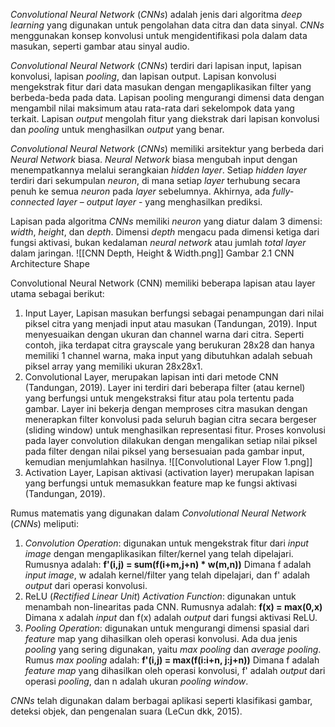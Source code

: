 _Convolutional Neural Network_ (_CNNs_) adalah jenis dari algoritma _deep learning_ yang digunakan untuk pengolahan data citra dan data sinyal. _CNNs_ menggunakan konsep konvolusi untuk mengidentifikasi pola dalam data masukan, seperti gambar atau sinyal audio.

_Convolutional Neural Network_ (_CNNs_) terdiri dari lapisan input, lapisan konvolusi, lapisan _pooling_, dan lapisan output. Lapisan konvolusi mengekstrak fitur dari data masukan dengan mengaplikasikan filter yang berbeda-beda pada data. Lapisan pooling mengurangi dimensi data dengan mengambil nilai maksimum atau rata-rata dari sekelompok data yang terkait. Lapisan _output_ mengolah fitur yang diekstrak dari lapisan konvolusi dan _pooling_ untuk menghasilkan _output_ yang benar.

_Convolutional Neural Network_ (_CNNs_) memiliki arsitektur yang berbeda dari _Neural Network_ biasa. _Neural Network_ biasa mengubah input dengan menempatkannya melalui serangkaian _hidden layer_. Setiap _hidden layer_ terdiri dari sekumpulan _neuron_, di mana setiap _layer_ terhubung secara penuh ke semua _neuron_ pada _layer_ sebelumnya. Akhirnya, ada _fully-connected layer_ – _output layer_ - yang menghasilkan prediksi.

Lapisan pada algoritma _CNNs_ memiliki _neuron_ yang diatur dalam 3 dimensi: _width_, _height_, dan _depth_. Dimensi _depth_ mengacu pada dimensi ketiga dari fungsi aktivasi, bukan kedalaman _neural network_ atau jumlah _total layer_ dalam jaringan.
![[CNN Depth, Height & Width.png]]
Gambar 2.1 CNN Architecture Shape


Convolutional Neural Network (CNN) memiliki beberapa lapisan atau layer utama sebagai berikut:
1. Input Layer, Lapisan masukan berfungsi sebagai penampungan dari nilai piksel citra yang menjadi input atau masukan (Tandungan, 2019). Input menyesuaikan dengan ukuran dan channel warna dari citra. Seperti contoh, jika terdapat citra grayscale yang berukuran 28x28 dan hanya memiliki 1 channel warna, maka input yang dibutuhkan adalah sebuah piksel array yang memiliki ukuran 28x28x1.
2. Convolutional Layer, merupakan lapisan inti dari metode CNN (Tandungan, 2019). Layer ini terdiri dari beberapa filter (atau kernel) yang berfungsi untuk mengekstraksi fitur atau pola tertentu pada gambar. Layer ini bekerja dengan memproses citra masukan dengan menerapkan filter konvolusi pada seluruh bagian citra secara bergeser (sliding window) untuk menghasilkan representasi fitur. Proses konvolusi pada layer convolution dilakukan dengan mengalikan setiap nilai piksel pada filter dengan nilai piksel yang bersesuaian pada gambar input, kemudian menjumlahkan hasilnya.
   ![[Convolutional Layer Flow 1.png]]
3. Activation Layer, Lapisan aktivasi (activation layer) merupakan lapisan yang berfungsi untuk memasukkan feature map ke fungsi aktivasi (Tandungan, 2019). 








Rumus matematis yang digunakan dalam _Convolutional Neural Network_ (_CNNs_) meliputi:
1. _Convolution Operation_: digunakan untuk mengekstrak fitur dari _input image_ dengan mengaplikasikan filter/kernel yang telah dipelajari. Rumusnya adalah:
   **f'(i,j) = sum(f(i+m,j+n) * w(m,n))**
   Dimana f adalah _input image_, w adalah kernel/filter yang telah dipelajari, dan f' adalah _output_ dari operasi konvolusi.
2. ReLU (_Rectified Linear Unit_) _Activation Function_: digunakan untuk menambah non-linearitas pada CNN. Rumusnya adalah:
   **f(x) = max(0,x)**
   Dimana x adalah _input_ dan f(x) adalah _output_ dari fungsi aktivasi ReLU.
3. _Pooling Operation_: digunakan untuk mengurangi dimensi spasial dari _feature_ map yang dihasilkan oleh operasi konvolusi. Ada dua jenis _pooling_ yang sering digunakan, yaitu _max pooling_ dan _average pooling_. Rumus _max pooling_ adalah:
   **f'(i,j) = max(f(i:i+n, j:j+n))**
   Dimana f adalah _feature map_ yang dihasilkan oleh operasi konvolusi, f' adalah _output_ dari operasi _pooling_, dan n adalah ukuran _pooling window_.

_CNNs_ telah digunakan dalam berbagai aplikasi seperti klasifikasi gambar, deteksi objek, dan pengenalan suara (LeCun dkk, 2015).